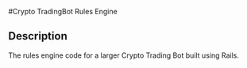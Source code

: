 #Crypto TradingBot Rules Engine

## Description
The rules engine code for a larger Crypto Trading Bot built using Rails.